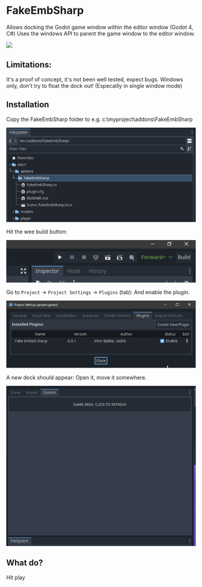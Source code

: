 # FakeEmbSharp
Allows docking the Godot game window within the editor window (Godot 4, C#)
Uses the windows API to parent the game window to the editor window.

![](gitstuff/header.gif)

## Limitations:
It's a proof of concept, it's not been well tested, expect bugs.
Windows only, don't try to float the dock out! (Especailly in single window mode)

## Installation

Copy the FakeEmbSharp folder to e.g.
c:\myproject\addons\FakeEmbSharp

![](gitstuff/whereput.png)


Hit the wee build button:

![](gitstuff/buildbutton.png)

Go to 
`Project` -> `Project Settings` -> `Plugins` (tab):
And enable the plugin.

![](gitstuff/plugins.png)

A new dock should appear:
Open it, move it somewhere.

![](gitstuff/newdock.png)

## What do?

Hit play




